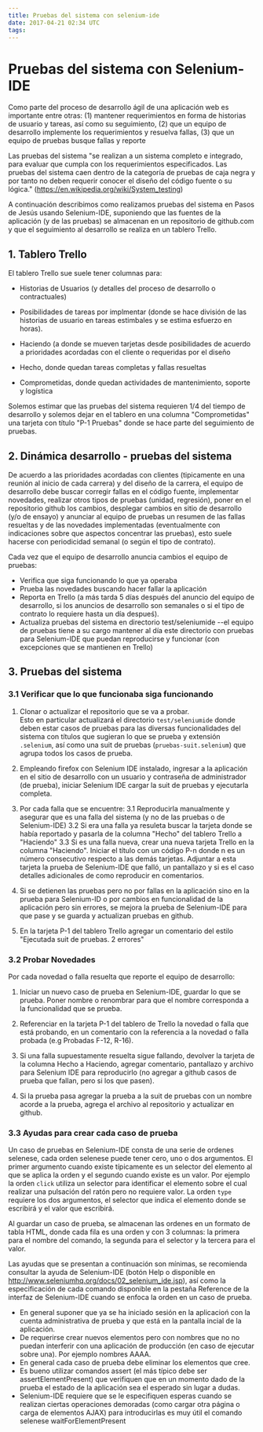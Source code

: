 ```yaml
---
title: Pruebas del sistema con selenium-ide
date: 2017-04-21 02:34 UTC
tags:
---
```


# Pruebas del sistema con Selenium-IDE

Como parte del proceso de desarrollo ágil de una aplicación web
es importante entre otras:  (1) mantener requerimientos en forma
de historias de usuario y tareas, así como su seguimiento,
(2) que un equipo de desarrollo implemente los requerimientos 
y resuelva fallas, (3) que un equipo de pruebas busque fallas y
reporte

Las pruebas del sistema  "se 
realizan a un sistema completo e integrado, para evaluar que cumpla con
los requerimientos especificados.   Las pruebas del sistema caen dentro
de la categoría de pruebas de caja negra y por tanto no deben requerir
conocer el diseño del código fuente o su lógica." (<https://en.wikipedia.org/wiki/System_testing>)

A continuación describimos como realizamos pruebas del sistema en
Pasos de Jesús usando Selenium-IDE, suponiendo que las fuentes de la 
aplicación (y de las pruebas) se almacenan en un repositorio de github.com 
y que el seguimiento al desarrollo se realiza en un tablero Trello.

## 1. Tablero Trello

El tablero Trello sue suele tener columnas para:

- Historias de Usuarios (y detalles del proceso de desarrollo o contractuales) 

- Posibilidades de tareas por implmentar (donde se hace división de las 
  historias de usuario en tareas estimbales y se estima esfuerzo en horas).

- Haciendo (a donde se mueven tarjetas desde posibilidades de acuerdo
  a prioridades acordadas con el cliente o requeridas por el diseño

- Hecho, donde quedan tareas completas y fallas resueltas

- Comprometidas, donde quedan actividades de mantenimiento, soporte y logística

Solemos estimar que las pruebas del sistema requieren 1/4 del tiempo
de desarrollo y solemos dejar en el tablero en una columna "Comprometidas"
una tarjeta con título "P-1 Pruebas" donde se hace parte del seguimiento
de pruebas.

## 2. Dinámica desarrollo - pruebas del sistema

De acuerdo a las prioridades acordadas con clientes (tipicamente en una reunión
al inicio de cada carrera) y del diseño de la carrera, el equipo 
de desarrollo debe buscar corregir fallas en el código fuente, implementar novedades, 
realizar otros tipos de pruebas (unidad, regresión),  poner en el repositorio 
github los cambios, desplegar cambios en sitio de desarrollo (y/o de
ensayo) y anunciar al equipo de pruebas un resumen de las fallas resueltas 
y de las novedades implementadas (eventualmente con indicaciones sobre que
aspectos concentrar las pruebas), esto suele hacerse con periodicidad 
semanal (o según el tipo de contrato).

Cada vez que el equipo de desarrollo anuncia cambios el equipo de pruebas:

- Verifica que siga funcionando lo que ya operaba
- Prueba las novedades buscando hacer fallar la aplicación
- Reporta en Trello (a más tarda  5 días después del anuncio
  del equipo de desarrollo, si los anuncios de desarrollo son semanales
  o si el tipo de contrato lo requiere hasta un día despueś).
- Actualiza pruebas del sistema en directorio test/seleniumide --el
  equipo de pruebas tiene a su cargo mantener al día este directorio
  con pruebas para Selenium-IDE que puedan reproducirse y funcionar
  (con excepciones que se mantienen en Trello)

## 3. Pruebas del sistema

### 3.1 Verificar que lo que funcionaba siga funcionando

1. Clonar o actualizar el repositorio que se va a probar.  
   Esto en particular actualizará el directorio `test/seleniumide` donde deben 
   estar casos de pruebas para las diversas funcionalidades del sistema
   con títulos que sugieran lo que se prueba y extensión `.selenium`, así
   como una suit de pruebas (`pruebas-suit.selenium`) que agrupa todos los 
   casos de prueba.

2.  Empleando firefox con Selenium IDE instalado, ingresar a la aplicación en
    el sitio de desarrollo con un usuario y contraseña de administrador (de prueba), 
    iniciar Selenium IDE cargar la suit de pruebas y ejecutarla completa.

3. Por cada falla que se encuentre:
3.1 Reproducirla manualmente y asegurar que es una falla del sistema 
    (y no de las pruebas o de Selenium-IDE)
3.2 Si era una falla ya resuleta buscar la tarjeta donde se había reportado
    y pasarla de la columna "Hecho" del tablero Trello a "Haciendo"
3.3 Si es una falla nueva, crear una nueva tarjeta Trello en la columna
    "Haciendo".  Iniciar el título con un código P-n donde n es un número
    consecutivo respecto a las demás tarjetas.  Adjuntar a esta tarjeta
    la prueba de Selenium-IDE que falló, un pantallazo y si es el caso
    detalles adicionales de como reproducir en comentarios.

4. Si se detienen las pruebas pero no por fallas en la aplicación sino en la 
   prueba para Selenium-ID o por cambios en funcionalidad de la aplicación
   pero sin errores, se mejora la prueba de Selenium-IDE para que pase 
   y se guarda y actualizan pruebas en github.

5. En la tarjeta P-1 del tablero Trello agregar un comentario  del estilo
   "Ejecutada suit de pruebas. 2 errores"
  

### 3.2 Probar Novedades

Por cada novedad o falla resuelta que reporte el equipo de desarrollo:

1. Iniciar un nuevo caso de prueba en Selenium-IDE, guardar lo que se
   prueba.  Poner nombre o renombrar para que el nombre corresponda a la
   funcionalidad que se prueba.   

2. Referenciar en la tarjeta P-1 del tablero de Trello la novedad o falla 
   que está probando, en un comentario con la referencia a la novedad o
   falla probada (e.g Probadas F-12, R-16).

3. Si una falla supuestamente resuelta sigue fallando, devolver la tarjeta
   de la columna Hecho a Haciendo, agregar comentario, pantallazo y archivo
   para Selenium IDE para reproducirlo (no agregar a github casos de 
   prueba que fallan, pero si los que pasen).

4. Si la prueba pasa agregar la prueba a la suit de pruebas con un nombre
   acorde a la prueba, agrega el archivo al repositorio y actualizar en github.


### 3.3 Ayudas para crear cada caso de prueba

Un caso de pruebas en Selenium-IDE consta de una serie de ordenes selenese, cada orden selenese puede tener cero, uno o dos argumentos.  El primer argumento cuando existe típicamente es un selector del elemento al que se aplica la orden y el segundo cuando existe es un valor.  Por ejemplo la orden ```click``` utiliza un selector para identificar el elemento sobre el cual realizar una pulsación del ratón pero no requiere valor.  La orden ```type``` requiere los dos argumentos, el selector que indica el elemento donde se escribirá y el valor que escribirá.

Al guardar un caso de prueba, se almacenan las ordenes en un formato de tabla HTML, donde cada fila es una orden y con 3 columnas: la primera para el nombre del comando, la segunda para el selector y la tercera para el valor.

Las ayudas que se presentan a continuación son mínimas, se recomienda consultar la ayuda de Selenium-IDE (botón Help o disponible en http://www.seleniumhq.org/docs/02_selenium_ide.jsp), así como la especificación de cada comando disponible en la pestaña Reference de la interfaz de Selenium-IDE cuando se enfoca la orden en un caso de prueba.

* En general suponer que ya se ha iniciado sesión en la aplicacioń con la cuenta administrativa de prueba y que está
  en la pantalla incial de la aplicación. 
* De requerirse crear nuevos elementos pero con nombres que no no puedan interferir con una aplicación de producción (en caso de ejecutar sobre una).  Por ejemplo nombres AAAA.
* En general cada caso de prueba debe eliminar los elementos que cree.
* Es bueno utilizar comandos assert (el más típico debe ser assertElementPresent) que verifiquen que en un momento dado de la prueba el estado de la aplicación sea el esperado sin lugar a dudas.
* Selenium-IDE requiere que se le especifiquen esperas cuando se realizan ciertas operaciones demoradas (como cargar otra página o carga de elementos AJAX) para introducirlas es muy útil el comando selenese waitForElementPresent
